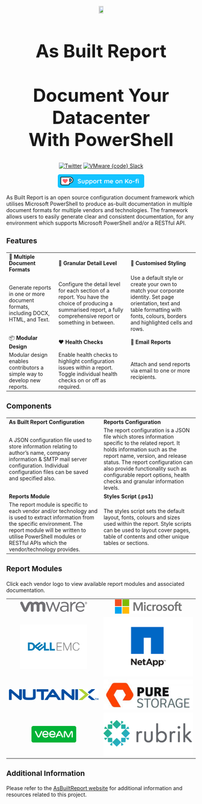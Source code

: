 <p align="center">
    <a href="https://www.asbuiltreport.com/" alt="AsBuiltReport"></a>
            <img src='https://raw.githubusercontent.com/AsBuiltReport/AsBuiltReport/master/AsBuiltReport.png' width="15%" height="15%" /></a>
</p>

<h1 style="font-size:5vw" align="center">
    As Built Report
    <br><br>Document Your Datacenter
    <br>With PowerShell
</h1>

<p align="center">
    <a href="https://twitter.com/AsBuiltReport" target="_blank" rel="noopener noreferrer"><img src="https://img.shields.io/twitter/follow/AsBuiltReport.svg?style=social" alt="Twitter" /></a>
    <a href="https://code.vmware.com/join" target="_blank" rel="noopener noreferrer"><img src="https://img.shields.io/badge/VMware{code}-AsBuiltReport-green.svg?logo=slack" alt="VMware {code} Slack" /></a>
</p>

<p align="center">
    <a href='https://ko-fi.com/B0B7DDGZ7' target="_blank" rel="noopener noreferrer"><img height='36' style='border:0px;height:36px;' src='https://raw.githubusercontent.com/AsBuiltReport/.github/main/profile/images/kofi_button_blue.png' border='0' alt='Buy Me a Coffee at ko-fi.com' /></a>
</p>

As Built Report is an open source configuration document framework which utilises Microsoft PowerShell to produce as-built documentation in multiple document formats for multiple vendors and technologies. The framework allows users to easily generate clear and consistent documentation, for any environment which supports Microsoft PowerShell and/or a RESTful API.


<h3 style="font-size:2vw" align="left"><b>Features</b></h3>

||||
|-----------------------|-----------------------|-----------------------|
| :memo: **Multiple Document Formats** | :microscope: **Granular Detail Level** | :art: **Customised Styling** |
| Generate reports in one or more document formats, including DOCX, HTML, and Text. | Configure the detail level for each section of a report. You have the choice of producing a summarised report, a fully comprehensive report or something in between. | Use a default style or create your own to match your corporate identity. Set page orientation, text and table formatting with fonts, colours, borders and highlighted cells and rows. |
| :package: **Modular Design** | :hearts: **Health Checks** | :email: **Email Reports** |
| Modular design enables contributors a simple way to develop new reports. | Enable health checks to highlight configuration issues within a report. Toggle individual health checks on or off as required. | Attach and send reports via email to one or more recipients. |

<h3 style="font-size:2vw" align="left"><b>Components</b></h3>



|||
|-----------------------|-----------------------|
| **As Built Report Configuration** | **Reports Configuration** |
| A JSON configuration file used to store information relating to author’s name, company information & SMTP mail server configuration. Individual configuration files can be saved and specified also. | The report configuration is a JSON file which stores information specific to the related report. It holds information such as the report name, version, and release status. The report configuration can also provide functionality such as configurable report options, health checks and granular information levels. |
| **Reports Module** | **Styles Script (.ps1)** |
| The report module is specific to each vendor and/or technology and is used to extract information from the specific environment. The report module will be written to utilise PowerShell modules or RESTful APIs which the vendor/technology provides. | The styles script sets the default layout, fonts, colours and sizes used within the report. Style scripts can be used to layout cover pages, table of contents and other unique tables or sections. |


<h3 style="font-size:2vw" align="left"><b>Report Modules</b></h3>

Click each vendor logo to view available report modules and associated documentation.

<table width="100%">
    <tr>
        <td align="center" valign="middle" width="50%"><a href="https://github.com/orgs/AsBuiltReport/repositories?q=VMware&type=all&language=&sort="><img src="https://raw.githubusercontent.com/AsBuiltReport/.github/main/profile/images/VMware.png" width="75%" height="75%" /></a></td>
        <td align="center" valign="middle" width="50%"><a href="https://github.com/orgs/AsBuiltReport/repositories?q=Microsoft&type=all&language=&sort="><img src="https://raw.githubusercontent.com/AsBuiltReport/.github/main/profile/images/Microsoft.png" width="75%" height="75%" /></a></td>
    </tr>
    <tr>
        <td align="center" valign="middle" width="50%"><a href="https://github.com/orgs/AsBuiltReport/repositories?q=DellEMC&type=all&language=&sort="><img src="https://raw.githubusercontent.com/AsBuiltReport/.github/main/profile/images/Dell_EMC.png" width="75%" height="75%" /></a></td>
        <td align="center" valign="middle" width="50%"><a href="https://github.com/orgs/AsBuiltReport/repositories?q=NetApp&type=all&language=&sort="><img src="https://raw.githubusercontent.com/AsBuiltReport/.github/main/profile/images/NetApp.png" /></a></td>
    </tr>
    <tr>
        <td align="center" valign="middle" width="50%"><a href="https://github.com/orgs/AsBuiltReport/repositories?q=Nutanix&type=all&language=&sort="><img src="https://raw.githubusercontent.com/AsBuiltReport/.github/main/profile/images/Nutanix.png" /></a></td>
        <td align="center" valign="middle" width="50%"><a href="https://github.com/orgs/AsBuiltReport/repositories?q=PureStorage&type=all&language=&sort="><img src="https://raw.githubusercontent.com/AsBuiltReport/.github/main/profile/images/PureStorage.jpg" /></a></td>
    </tr>
    <tr>
        <td align="center" valign="middle" width="50%"><a href="https://github.com/orgs/AsBuiltReport/repositories?q=Veeam&type=all&language=&sort="><img src="https://raw.githubusercontent.com/AsBuiltReport/.github/main/profile/images/Veeam.png" width="50%" height="50%" /></a></td>
        <td align="center" valign="middle" width="50%"><a href="https://github.com/orgs/AsBuiltReport/repositories?q=Rubrik&type=all&language=&sort="><img src="https://raw.githubusercontent.com/AsBuiltReport/.github/main/profile/images/Rubrik.png" /></a></td>
    </tr>
</table>

<h3 style="font-size:2vw" align="left"><b>Additional Information</b></h3>

Please refer to the [AsBuiltReport website](https://www.asbuiltreport.com) for additional information and resources related to this project.
